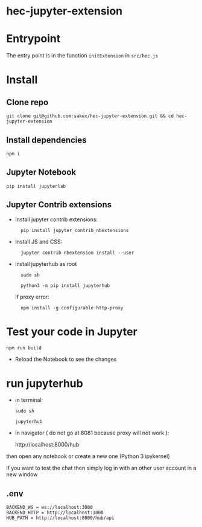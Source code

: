 # hec-jupyter-extension

# Entrypoint

The entry point is in the function `initExtension` in `src/hec.js`

# Install

## Clone repo

    git clone git@github.com:sakex/hec-jupyter-extension.git && cd hec-jupyter-extension

## Install dependencies

    npm i

## Jupyter Notebook

    pip install jupyterlab

## Jupyter Contrib extensions

- Install jupyter contrib extensions:

        pip install jupyter_contrib_nbextensions

- Install JS and CSS:

        jupyter contrib nbextension install --user

- install jupyterhub as root
        
        sudo sh
  
        python3 -m pip install jupyterhub        

    if proxy error:

        npm install -g configurable-http-proxy

# Test your code in Jupyter

    npm run build

- Reload the Notebook to see the changes

# run jupyterhub

- in terminal:
  
      sudo sh

      jupyterhub

- in navigator ( do not go at 8081 because proxy will not work ):

  http://localhost:8000/hub

then open any notebook or create a new one (Python 3 ipykernel)

if you want to test the chat then simply log in with an other user account in a new window

## .env

    BACKEND_WS = ws://localhost:3000
    BACKEND_HTTP = http://localhost:3000
    HUB_PATH = http://localhost:8000/hub/api
